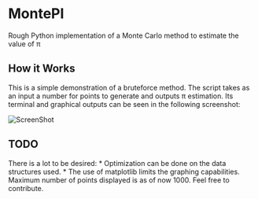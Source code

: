 # MontePI
Rough Python implementation of a Monte Carlo method to estimate the value of π


## How it Works

This is a simple demonstration of a bruteforce method. The script takes as an input a number for points to generate and outputs π estimation. Its terminal and graphical outputs can be seen in the following screenshot:

![ScreenShot](https://raw.github.com/eenchev/MontePI/master/screenshots/output.png)


## TODO

There is a lot to be desired:
    * Optimization can be done on the data structures used.
    * The use of matplotlib limits the graphing capabilities. Maximum number of points displayed is as of now 1000. 
Feel free to contribute.
